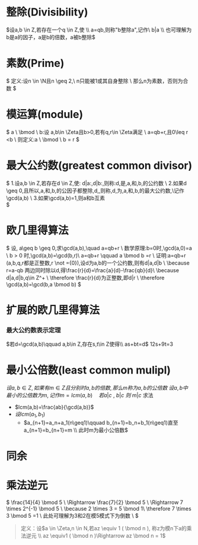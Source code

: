 # 整除(Divisibility)


$设a,b \in Z,若存在一个q \in Z,使 \\
a=qb,则称"b整除a",记作\ b|a \\
也可理解为b是a的因子，a是b的倍数，a被b整除$
# 素数(Prime)
$
定义:设n \in \N且n \geq 2,\ n只能被1或其自身整除 \\
那么n为素数，否则为合数
$
# 模运算(module)
$
a \ \bmod \ b:设 a,b\in \Zeta且b>0,若有q,r\in \Zeta满足 \\
a=qb+r,且0\leq r <b \\
则定义:a \ \bmod \ b = r
$
 # 最大公约数(greatest common divisor)
$
1.设a,b \in Z,若存在d \in Z,使\: d|a\:,d|b\:,则称\:d\,是\,a\,和\,b\,的公约数 \\
2.如果d \geq 0,且所以\,a\,和\,b\,的公因子都整除\,d\,,则称\,d\,为\,a\,和\,b\,的最大公约数,\\记作\gcd(a,b) \\
3.如果\gcd(a,b)=1,则a和b互素   
$

# 欧几里得算法
$
设\, a\geq b \geq 0,求\gcd(a,b),\quad a=qb+r \\
数学原理:b=0时,\gcd(a,0)=a \\
b > 0 时,\gcd(a,b)=\gcd(b,r)\\
a=qb+r \qquad a \bmod b =r \\
证明:a=qb+r (a,b,q,r都是正整数,r \not ={0}),设d为a,b的一个公约数,则有d|a,d|b \\
\because r=a-qb 两边同时除以d,得\frac{r}{d}=\frac{a}{d}-\frac{qb}{d}\\
\because d|a,d|b,q\in Z^+ \\
\therefore \frac{r}{d}为正整数,即d|r  \\ 
\therefore \gcd(a,b)=\gcd(b,a \bmod b)
$

# 扩展的欧几里得算法
### 最大公约数表示定理
$若d=\gcd(a,b)\qquad a,b\in Z,存在s,t\in Z使得\\
as+bt=d$
12s+9t=3

# 最小公倍数(least common mulipl)
$设a,b\in Z,如果有m\in Z且分别时a,b的倍数,那么m称为a,b的公倍数$
$设a,b中最小的公倍数为m,记作m=lcm(a,b)\quad 若a|c\ ,\ b|c\ 则\ m|c$
求法
- $lcm(a,b)=\frac{ab}{\gcd(a,b)}$
- $设lcm(a_1,b_1)$
    - $a_{n+1}=a_n+a_1(n\geq1)\qquad b_{n+1}=b_n+b_1(n\geq1)直至a_{n+1}=b_{n+1}=m \\
    此时m为最小公倍数$ 

# 同余

# 乘法逆元
$
\frac{14}{4} \bmod 5 \\
\Rightarrow \frac{7}{2} \bmod 5 \\
\Rightarrow 7 \times 2^{-1} \bmod 5 \\
\because  2 \times 3 = 5 \bmod 1\\
\therefore 7 \times 3 \bmod 5 =1   \\
此处可理解为3和2在模5模式下为倒数 \\
$
> 定义：设$a \in \Zeta,n \in N,若az \equiv 1 ( \bmod n ), 称z为模n下a的乘法逆元 \\
az \equiv1 ( \bmod n )\Rightarrow az \bmod n = 1$